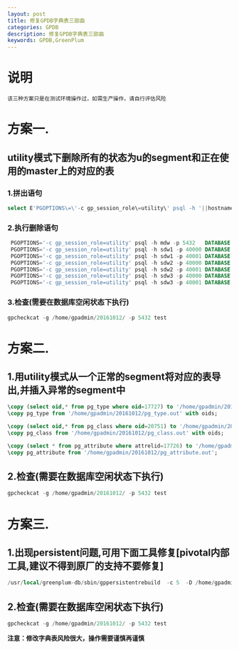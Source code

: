 ```yaml
---
layout: post
title: 修复GPDB字典表三部曲
categories: GPDB
description: 修复GPDB字典表三部曲 
keywords: GPDB,GreenPlum
---
```


# 说明
```
该三种方案只是在测试环境操作过，如需生产操作，请自行评估风险
```

# 方案一.
## utility模式下删除所有的状态为u的segment和正在使用的master上的对应的表
### 1.拼出语句
```sql
select E'PGOPTIONS\=\'-c gp_session_role\=utility\' psql -h '||hostname||' -p '||port||' -Atc "drop table  SCHEMA.TABLENAME;" -d databse' from gp_segment_configuration where  role='p';
```
### 2.执行删除语句
```sql
 PGOPTIONS='-c gp_session_role=utility' psql -h mdw -p 5432   DATABASE    -c "drop table SCHEMA.TABLENAME;"
 PGOPTIONS='-c gp_session_role=utility' psql -h sdw1 -p 40000 DATABASE   -c "drop table SCHEMA.TABLENAME;"
 PGOPTIONS='-c gp_session_role=utility' psql -h sdw1 -p 40001 DATABASE   -c "drop table SCHEMA.TABLENAME;"
 PGOPTIONS='-c gp_session_role=utility' psql -h sdw2 -p 40000 DATABASE   -c "drop table SCHEMA.TABLENAME;"
 PGOPTIONS='-c gp_session_role=utility' psql -h sdw2 -p 40001 DATABASE   -c "drop table SCHEMA.TABLENAME;"
 PGOPTIONS='-c gp_session_role=utility' psql -h sdw3 -p 40000 DATABASE   -c "drop table SCHEMA.TABLENAME;"
 PGOPTIONS='-c gp_session_role=utility' psql -h sdw3 -p 40001 DATABASE   -c "drop table SCHEMA.TABLENAME;"
```
### 3.检查(需要在数据库空闲状态下执行) 
```sql
gpcheckcat -g /home/gpadmin/20161012/ -p 5432 test
```
# 方案二.
## 1.用utility模式从一个正常的segment将对应的表导出,并插入异常的segment中
```sql
\copy (select oid,* from pg_type where oid=17727) to '/home/gpadmin/20161012/pg_type.out';
\copy pg_type from '/home/gpadmin/20161012/pg_type.out' with oids;

\copy (select oid,* from pg_class where oid=20751) to '/home/gpadmin/20161012/pg_class.out';
\copy pg_class from '/home/gpadmin/20161012/pg_class.out' with oids;

\copy (select * from pg_attribute where attrelid=17726) to '/home/gpadmin/20161012/pg_attribute.out';
\copy pg_attribute from '/home/gpadmin/20161012/pg_attribute.out';
```
## 2.检查(需要在数据库空闲状态下执行) 
```sql
gpcheckcat -g /home/gpadmin/20161012/ -p 5432 test
```

# 方案三.
## 1.出现persistent问题,可用下面工具修复[pivotal内部工具,建议不得到原厂的支持不要修复]
```sql
/usr/local/greenplum-db/sbin/gppersistentrebuild  -c 5  -D /home/gpadmin/20161012 
```

## 2.检查(需要在数据库空闲状态下执行) 
```sql
gpcheckcat -g /home/gpadmin/20161012/ -p 5432 test
```

**注意：修改字典表风险很大，操作需要谨慎再谨慎**
